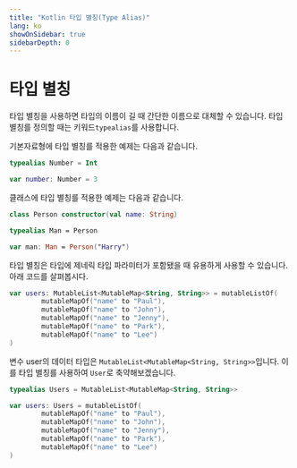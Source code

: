 ```yaml
---
title: "Kotlin 타입 별칭(Type Alias)"
lang: ko
showOnSidebar: true
sidebarDepth: 0
---
```


# 타입 별칭
타입 별칭을 사용하면 타입의 이름이 길 때 간단한 이름으로 대체할 수 있습니다. 타입 별칭를 정의할 때는 키워드`typealias`를 사용합니다. 

기본자료형에 타입 별칭를 적용한 예제는 다음과 같습니다.
``` kotlin
typealias Number = Int

var number: Number = 3
``` 
클래스에 타입 별칭를 적용한 예제는 다음과 같습니다.
``` kotlin
class Person constructor(val name: String)

typealias Man = Person

var man: Man = Person("Harry")
``` 
타입 별칭은 타입에 제네릭 타입 파라미터가 포함됐을 때 유용하게 사용할 수 있습니다. 아래 코드를 살펴봅시다.
``` kotlin
var users: MutableList<MutableMap<String, String>> = mutableListOf(
        mutableMapOf("name" to "Paul"),
        mutableMapOf("name" to "John"),
        mutableMapOf("name" to "Jenny"),
        mutableMapOf("name" to "Park"),
        mutableMapOf("name" to "Lee")
)
```
변수 user의 데이터 타입은 `MutableList<MutableMap<String, String>>`입니다. 이를 타입 별칭를 사용하여 `User`로 축약해보겠습니다.
``` kotlin
typealias Users = MutableList<MutableMap<String, String>>

var users: Users = mutableListOf(
        mutableMapOf("name" to "Paul"),
        mutableMapOf("name" to "John"),
        mutableMapOf("name" to "Jenny"),
        mutableMapOf("name" to "Park"),
        mutableMapOf("name" to "Lee")
)
```